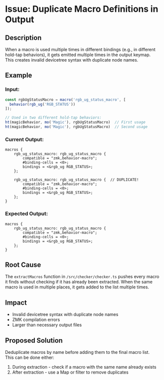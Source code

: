 # Issue: Duplicate Macro Definitions in Output

## Description
When a macro is used multiple times in different bindings (e.g., in different hold-tap behaviors), it gets emitted multiple times in the output keymap. This creates invalid devicetree syntax with duplicate node names.

## Example

### Input:
```typescript
const rgbUgStatusMacro = macro('rgb_ug_status_macro', [
  behavior(rgb_ug('RGB_STATUS'))
]);

// Used in two different hold-tap behaviors:
ht(magicBehavior, mo('Magic'), rgbUgStatusMacro)  // First usage
ht(magicBehavior, mo('Magic'), rgbUgStatusMacro)  // Second usage
```

### Current Output:
```
macros {
    rgb_ug_status_macro: rgb_ug_status_macro {
        compatible = "zmk,behavior-macro";
        #binding-cells = <0>;
        bindings = <&rgb_ug RGB_STATUS>;
    };

    rgb_ug_status_macro: rgb_ug_status_macro {  // DUPLICATE!
        compatible = "zmk,behavior-macro";
        #binding-cells = <0>;
        bindings = <&rgb_ug RGB_STATUS>;
    };
}
```

### Expected Output:
```
macros {
    rgb_ug_status_macro: rgb_ug_status_macro {
        compatible = "zmk,behavior-macro";
        #binding-cells = <0>;
        bindings = <&rgb_ug RGB_STATUS>;
    };
}
```

## Root Cause
The `extractMacros` function in `/src/checker/checker.ts` pushes every macro it finds without checking if it has already been extracted. When the same macro is used in multiple places, it gets added to the list multiple times.

## Impact
- Invalid devicetree syntax with duplicate node names
- ZMK compilation errors
- Larger than necessary output files

## Proposed Solution
Deduplicate macros by name before adding them to the final macro list. This can be done either:
1. During extraction - check if a macro with the same name already exists
2. After extraction - use a Map or filter to remove duplicates
